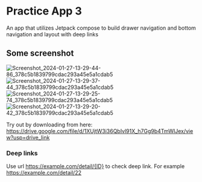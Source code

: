 # Practice App 3

An app that utilizes Jetpack compose to build drawer navigation and bottom navigation and layout with deep links


## Some screenshot
![Screenshot_2024-01-27-13-29-44-86_378c5b1839799cdac293a45e5a1cdab5](https://github.com/Anan5a/jp-practice-3/assets/16373480/ecb9b62d-da00-47d2-9073-781c9533b5aa)
![Screenshot_2024-01-27-13-29-37-44_378c5b1839799cdac293a45e5a1cdab5](https://github.com/Anan5a/jp-practice-3/assets/16373480/025f18ec-8711-400c-9fc3-15adbfaffe09)
![Screenshot_2024-01-27-13-29-25-74_378c5b1839799cdac293a45e5a1cdab5](https://github.com/Anan5a/jp-practice-3/assets/16373480/ca868c93-6404-446d-b4dc-7b6e6799701a)
![Screenshot_2024-01-27-13-29-20-42_378c5b1839799cdac293a45e5a1cdab5](https://github.com/Anan5a/jp-practice-3/assets/16373480/25dd04f7-795e-4c8b-b0a0-835fd59a1b83)

Try out by downloading from here: https://drive.google.com/file/d/1XUjtW3i36QbIvl91X_h7Gg9b4TmWIJex/view?usp=drive_link

### Deep links
Use url https://example.com/detail/{ID} to check deep link. For example https://example.com/detail/22
